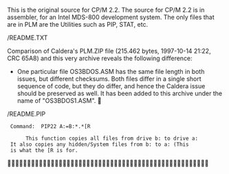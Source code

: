 This is the original source for CP/M 2.2. The source for CP/M 2.2 is in assembler, for an Intel MDS-800 development system. The only files that are in PLM are the Utilities such as PIP, STAT, etc. 

/README.TXT 

Comparison of Caldera's PLM.ZIP file (215.462 bytes, 1997-10-14 21:22,
CRC 65A8) and this very archive reveals the following difference:

- One particular file OS3BDOS.ASM has the same file length in both issues,
  but different checksums. Both files differ in a single short sequence
  of code, but they do differ, and hence the Caldera issue should be
  preserved as well. 
It has been added to this archive under the name of "OS3BDOS1.ASM".



/README.PIP




     Command:  PIP22 A:=B:*.*[R

          This function copies all files from drive b: to drive a:
     It also copies any hidden/System files from b: to a: (This 
     is what the [R is for.

